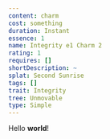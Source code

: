 ```yaml
---
content: charm
cost: something
duration: Instant
essence: 1
name: Integrity e1 Charm 2
rating: 1
requires: []
shortDescription: ~
splat: Second Sunrise
tags: []
trait: Integrity
tree: Unmovable
type: Simple
---
```


Hello **world**!
